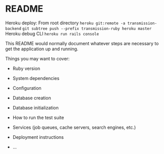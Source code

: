 # README

Heroku deploy: 
From root directory
```heroku git:remote -a transmission-backend```
```git subtree push --prefix transmission-ruby heroku master``` 
Heroku debug CLI
```heroku run rails console  ```

This README would normally document whatever steps are necessary to get the
application up and running.

Things you may want to cover:

* Ruby version

* System dependencies

* Configuration

* Database creation

* Database initialization

* How to run the test suite

* Services (job queues, cache servers, search engines, etc.)

* Deployment instructions

* ...
